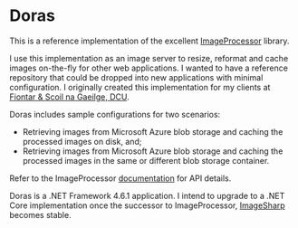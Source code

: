 # Doras

This is a reference implementation of the excellent [ImageProcessor](http://imageprocessor.org/) library.

I use this implementation as an image server to resize, reformat and cache images on-the-fly for other web applications. I wanted to have a reference repository that could be dropped into new applications with minimal configuration. I originally created this implementation for my clients at [Fiontar & Scoil na Gaeilge, DCU](https://www.gaois.ie/).

Doras includes sample configurations for two scenarios:

- Retrieving images from Microsoft Azure blob storage and caching the processed images on disk, and;
- Retrieving images from Microsoft Azure blob storage and caching the processed images in the same or different blob storage container.

Refer to the ImageProcessor [documentation](http://imageprocessor.org/imageprocessor-web/) for API details.

Doras is a .NET Framework 4.6.1 application. I intend to upgrade to a .NET Core implementation once the successor to ImageProcessor, [ImageSharp](https://github.com/SixLabors/ImageSharp) becomes stable.
